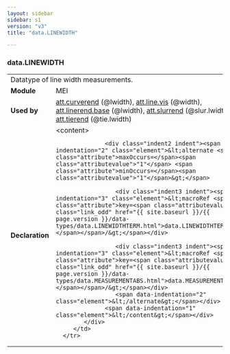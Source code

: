 ```yaml
---
layout: sidebar
sidebar: s1
version: "v3"
title: "data.LINEWIDTH"

---
```


<div class="macroSpec">
   <h3 id="data.LINEWIDTH">data.LINEWIDTH</h3>
   <table class="wovenodd">
      <tr>
         <td colspan="2" class="wovenodd-col2">Datatype of line width measurements.</td>
      </tr>
      <tr>
         <td class="wovenodd-col1"><strong>Module</strong></td>
         <td class="wovenodd-col2">MEI</td>
      </tr>
      <tr>
         <td class="wovenodd-col1"><strong>Used by</strong></td>
         <td class="wovenodd-col2">
            <div class="parent"><a class="link_odd_classSpec" href="{{ site.baseurl }}/{{ page.version }}/attribute-classes/att.curverend.html">att.curverend</a> (@lwidth), <a class="link_odd_classSpec" href="{{ site.baseurl }}/{{ page.version }}/attribute-classes/att.line.vis.html">att.line.vis</a> (@width), <a class="link_odd_classSpec" href="{{ site.baseurl }}/{{ page.version }}/attribute-classes/att.linerend.base.html">att.linerend.base</a> (@lwidth), <a class="link_odd_classSpec" href="{{ site.baseurl }}/{{ page.version }}/attribute-classes/att.slurrend.html">att.slurrend</a> (@slur.lwidth), <a class="link_odd_classSpec" href="{{ site.baseurl }}/{{ page.version }}/attribute-classes/att.tierend.html">att.tierend</a> (@tie.lwidth)
            </div>
         </td>
      </tr>
      <tr>
         <td class="wovenodd-col1"><strong>Declaration</strong></td>
         <td class="wovenodd-col2">
            <div xml:space="preserve" class="pre">
               <div class="indent1 indent"><span data-indentation="1" class="element">&lt;content&gt;</span>
                  
                  <div class="indent2 indent"><span data-indentation="2" class="element">&lt;alternate <span class="attribute">maxOccurs=</span><span class="attributevalue">"1"</span> <span class="attribute">minOccurs=</span><span class="attributevalue">"1"</span>&gt;</span>
                     
                     <div class="indent3 indent"><span data-indentation="3" class="element">&lt;macroRef <span class="attribute">key=<span class="attributevalue">"<a class="link_odd" href="{{ site.baseurl }}/{{ page.version }}/data-types/data.LINEWIDTHTERM.html">data.LINEWIDTHTERM</a>"</span></span>/&gt;</span></div>
                     
                     <div class="indent3 indent"><span data-indentation="3" class="element">&lt;macroRef <span class="attribute">key=<span class="attributevalue">"<a class="link_odd" href="{{ site.baseurl }}/{{ page.version }}/data-types/data.MEASUREMENTABS.html">data.MEASUREMENTABS</a>"</span></span>/&gt;</span></div>
                     <span data-indentation="2" class="element">&lt;/alternate&gt;</span></div>
                  <span data-indentation="1" class="element">&lt;/content&gt;</span></div>
            </div>
         </td>
      </tr>
   </table>
</div>